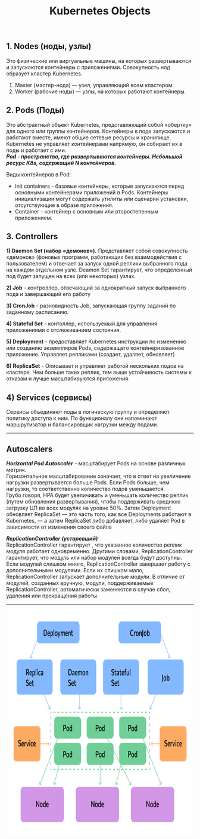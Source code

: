 <div align="center">
<H1>Kubernetes Objects</H1>
</div>
<br>


## 1. Nodes (ноды, узлы)
Это физические или виртуальные машины, на которых развертываются и запускаются контейнеры с приложениями. Совокупность нод образует кластер Kubernetes.

1. Master (мастер-нода) — узел, управляющий всем кластером.
2. Worker (рабочие ноды) — узлы, на которых работают контейнеры.

## 2. Pods (Поды)
Это абстрактный объект Kubernetes, представляющий собой «обертку» для одного или группы контейнеров. Контейнеры в поде запускаются и работают вместе, имеют общие сетевые ресурсы и хранилище. Kubernetes не управляет контейнерами напрямую, он собирает их в поды и работает с ими.  
***Pod - пространство, где развертываются контейнеры. Небольшой ресурс K8s, содержащий N контейнеров.***   

Виды контейнеров в Pod:   
 - Init containers - базовые контейнеры, которые запускаются перед основными контейнерами приложений в Pods. Контейнеры инициализации могут содержать утилиты или сценарии установки, отсутствующие в образе приложения.
 - Container - контейнер с основным или второстепенным приложением.

## 3. Controllers

**1) Daemon Set (набор «демонов»).** Представляет собой совокупность «демонов» (фоновых программ, работающих без взаимодействия с пользователем) и отвечает за запуск одной реплики выбранного пода на каждом отдельном узле. Deamon Set гарантирует, что определенный под будет запущен на всех (или некоторых) узлах.

**2) Job** - контроллер, отвечающий за однократный запуск выбранного пода и завершающий его работу  

**3) CronJob** - разновидность Job, запускающая группу заданий по заданному расписанию.

**4) Stateful Set** - контоллер, используемый для управления приложениями с отслеживанием состояния. 

**5) Deployment** - предоставляет Kubernetes инструкции по изменению или созданию экземпляров Pods, содержащего контейнеризованное приложение. Управляет репликами.(создает, удаляет, обновляет)

**6) ReplicaSet** - Описывает и управляет работой нескольких подов на кластере. Чем больше таких реплик, тем выше устойчивость системы к отказам и лучше масштабируются приложения. 

## 4) Services (сервисы)  

Сервисы объединяют поды в логическую группу и определяют политику доступа к ним. По функционалу они напоминают маршрутизатор и балансировщик нагрузки между подами.

---
## Autoscalers

***Horizontal Pod Autoscaler*** - масштабирует Pods на основе различных метрик.  
Горизонтальное масштабирование означает, что в ответ на увеличение нагрузки развертывается больше Pods. Если Pods больше, чем нагрузки, то соответственно количество подов уменьшается.  
Грубо говоря, HPA будет увеличивать и уменьшать количество реплик (путем обновления развертывания), чтобы поддерживать среднюю загрузку ЦП во всех модулях на уровне 50%. Затем Deployment обновляет ReplicaSet — это часть того, как все Deployments работают в Kubernetes, — а затем ReplicaSet либо добавляет, либо удаляет Pod в зависимости от изменения своего файла  

***ReplicationController (устаревший)***  
ReplicationController гарантирует , что указанное количество реплик модуля работает одновременно. Другими словами, ReplicationController гарантирует, что модуль или набор модулей всегда будут доступны.  
Если модулей слишком много, ReplicationController завершает работу с дополнительными модулями. Если их слишком мало, ReplicationController запускает дополнительные модули. В отличие от модулей, созданных вручную, модули, поддерживаемые ReplicationController, автоматически заменяются в случае сбоя, удаления или прекращения работы.

---

<img src="https://github.com/AYaskuld/Kubernetes/blob/0b5bc95ad5c1a604683cd53deebe629edeb8f61e/images/k8s_objects.png" width="800" height="600" >

